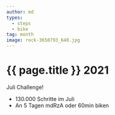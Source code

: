 ```yaml
---
author: md
types:
  - steps
  - bike
tag: month
image: rock-3650793_640.jpg
---
```

# {{ page.title }} 2021

Juli Challenge!

- 130.000 Schritte im Juli
- An 5 Tagen mdRzA oder 60min biken